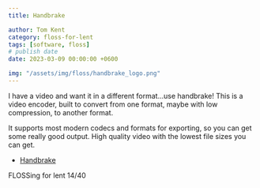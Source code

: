 ```yaml
---
title: Handbrake

author: Tom Kent
category: floss-for-lent
tags: [software, floss]
# publish date
date: 2023-03-09 00:00:00 +0600

img: "/assets/img/floss/handbrake_logo.png"
---
```


I have a video and want it in a different format...use handbrake! This is a video encoder, built to convert from one
format, maybe with low compression, to another format. 

It supports most modern codecs and formats for exporting, so you can get some really good output. High quality video
with the lowest file sizes you can get. 

*   [Handbrake](https://handbrake.fr/)

FLOSSing for lent 14/40